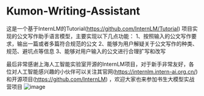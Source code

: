 # Kumon-Writing-Assistant
这是一个基于InternLM的Tutorial(https://github.com/InternLM/Tutorial) 项目实现的公文写作助手语言模型，主要实现以下几点功能：
1、按照输入的公文写作要求，输出一篇或者多篇符合规范的公文
2、能够为用户解疑关于公文写作的种类、规范、避坑点等信息
3、能够对用户输入的公文进行合理扩写和改写

最后非常感谢上海人工智能实验室开源的InternLM项目，对于新手非常友好，各位对人工智能感兴趣的小伙伴可以关注其官网(https://internlm.intern-ai.org.cn/) 和开源项目(https://github.com/InternLM) ，欢迎大家也来参加书生大模型实战营项目
![image](https://github.com/user-attachments/assets/53daa266-564e-442d-818e-364cfc2d303f)

